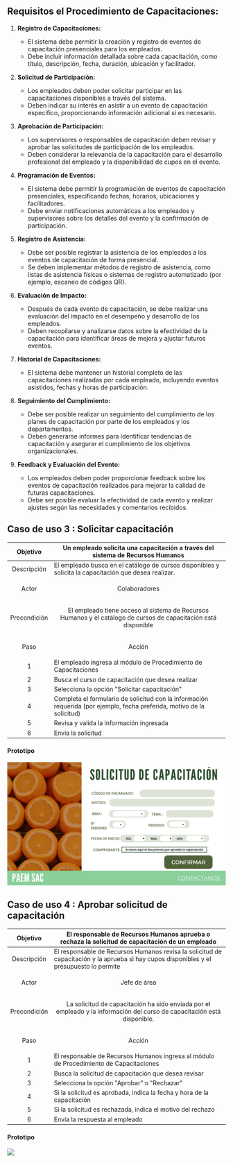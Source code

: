 ## Requisitos el Procedimiento de Capacitaciones:

1. **Registro de Capacitaciones:**
   - El sistema debe permitir la creación y registro de eventos de capacitación presenciales para los empleados.
   - Debe incluir información detallada sobre cada capacitación, como título, descripción, fecha, duración, ubicación y facilitador.

2. **Solicitud de Participación:**
   - Los empleados deben poder solicitar participar en las capacitaciones disponibles a través del sistema.
   - Deben indicar su interés en asistir a un evento de capacitación específico, proporcionando información adicional si es necesario.

3. **Aprobación de Participación:**
   - Los supervisores o responsables de capacitación deben revisar y aprobar las solicitudes de participación de los empleados.
   - Deben considerar la relevancia de la capacitación para el desarrollo profesional del empleado y la disponibilidad de cupos en el evento.

4. **Programación de Eventos:**
   - El sistema debe permitir la programación de eventos de capacitación presenciales, especificando fechas, horarios, ubicaciones y facilitadores.
   - Debe enviar notificaciones automáticas a los empleados y supervisores sobre los detalles del evento y la confirmación de participación.

5. **Registro de Asistencia:**
   - Debe ser posible registrar la asistencia de los empleados a los eventos de capacitación de forma presencial.
   - Se deben implementar métodos de registro de asistencia, como listas de asistencia físicas o sistemas de registro automatizado (por ejemplo, escaneo de códigos QR).

6. **Evaluación de Impacto:**
   - Después de cada evento de capacitación, se debe realizar una evaluación del impacto en el desempeño y desarrollo de los empleados.
   - Deben recopilarse y analizarse datos sobre la efectividad de la capacitación para identificar áreas de mejora y ajustar futuros eventos.

7. **Historial de Capacitaciones:**
   - El sistema debe mantener un historial completo de las capacitaciones realizadas por cada empleado, incluyendo eventos asistidos, fechas y horas de participación.

8. **Seguimiento del Cumplimiento:**
   - Debe ser posible realizar un seguimiento del cumplimiento de los planes de capacitación por parte de los empleados y los departamentos.
   - Deben generarse informes para identificar tendencias de capacitación y asegurar el cumplimiento de los objetivos organizacionales.

9. **Feedback y Evaluación del Evento:**
    - Los empleados deben poder proporcionar feedback sobre los eventos de capacitación realizados para mejorar la calidad de futuras capacitaciones.
    - Debe ser posible evaluar la efectividad de cada evento y realizar ajustes según las necesidades y comentarios recibidos.
 
 ## Caso de uso 3 : Solicitar capacitación

|         Objetivo         | Un empleado solicita una capacitación a través del sistema de Recursos Humanos                                                    |
| :----------------------: | --------------------------------------------------------------------------------------------------------------------------------- |
|       Descripción        | El empleado busca en el catálogo de cursos disponibles y solicita la capacitación que desea realizar.                             |
|          Actor           | <p align="center"> Colaboradores                                                                                                       |
|       Precondición       | <p align="center">El empleado tiene acceso al sistema de Recursos Humanos y el catálogo de cursos de capacitación está disponible |
| <p align="center">  Paso | <p align="center">  Acción </p>                                                                                                   |
|            1             | El empleado ingresa al módulo de Procedimiento de Capacitaciones                                                                  |
|            2             | Busca el curso de capacitación que desea realizar                                                                                 |
|            3             | Selecciona la opción "Solicitar capacitación"                                                                                     |
|            4             | Completa el formulario de solicitud con la información requerida (por ejemplo, fecha preferida, motivo de la solicitud)           |
|            5             | Revisa y valida la información ingresada                                                                                          |
|            6             | Envía la solicitud                                                                                                                |

#### Prototipo

![ ](../Imagenes/SolicitarCapacitación.png)

## Caso de uso 4 : Aprobar solicitud de capacitación

|         Objetivo         | El responsable de Recursos Humanos aprueba o rechaza la solicitud de capacitación de un empleado                                            |
| :----------------------: | ------------------------------------------------------------------------------------------------------------------------------------------- |
|       Descripción        | El responsable de Recursos Humanos revisa la solicitud de capacitación y la aprueba si hay cupos disponibles y el presupuesto lo permite    |
|          Actor           | <p align="center"> Jefe de área                                                                                          |
|       Precondición       | <p align="center"> La solicitud de capacitación ha sido enviada por el empleado y la información del curso de capacitación está disponible. |
| <p align="center">  Paso | <p align="center">  Acción </p>                                                                                                             |
|            1             | El responsable de Recursos Humanos ingresa al módulo de Procedimiento de Capacitaciones                                                     |
|            2             | Busca la solicitud de capacitación que desea revisar                                                                                        |
|            3             | Selecciona la opción "Aprobar" o "Rechazar"                                                                                                 |
|            4             | Si la solicitud es aprobada, indica la fecha y hora de la capacitación                                                                      |
|            5             | Si la solicitud es rechazada, indica el motivo del rechazo                                                                                  |
|            6             | Envía la respuesta al empleado                                                                                                              |

#### Prototipo

![ ](../Imagenes/AprobarSolicitud.png)